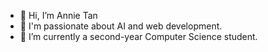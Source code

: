 - 👋 Hi, I’m Annie Tan
- 👀 I'm passionate about AI and web development.
- 🌱 I’m currently a second-year Computer Science student. 

<!---
- 💞️ I’m looking to collaborate on ...
- 📫 How to reach me ...
annietjx/annietjx is a ✨ special ✨ repository because its `README.md` (this file) appears on your GitHub profile.
You can click the Preview link to take a look at your changes.
--->
